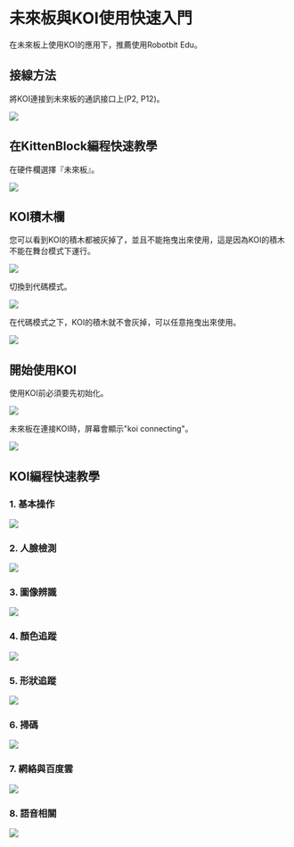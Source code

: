 # 未來板與KOI使用快速入門

在未來板上使用KOI的應用下，推薦使用Robotbit Edu。

## 接線方法

將KOI連接到未來板的通訊接口上(P2, P12)。

![](./images/wire.png)

## 在KittenBlock編程快速教學

在硬件欄選擇『未來板』。

![](./images/kb1.png)

## KOI積木欄

您可以看到KOI的積木都被灰掉了，並且不能拖曳出來使用，這是因為KOI的積木不能在舞台模式下運行。

![](./images/kb2.png)

切換到代碼模式。

![](./images/kb3.png)

在代碼模式之下，KOI的積木就不會灰掉，可以任意拖曳出來使用。

![](./images/kb4.png)

## 開始使用KOI

使用KOI前必須要先初始化。

![](./images/kb5.png)

未來板在連接KOI時，屏幕會顯示"koi connecting"。

![](./images/kb6.jpg)

## KOI編程快速教學

### 1. 基本操作

![](./images/koi_basic.png)

### 2. 人臉檢測

![](./images/koi_face.png)

### 3. 圖像辨識

![](./images/koi_classifier.png)

### 4. 顏色追蹤

![](./images/koi_color.png)

### 5. 形狀追蹤

![](./images/koi_shape.png)

### 6. 掃碼

![](./images/koi_code.png)

### 7. 網絡與百度雲

![](./images/koi_baidu.png)

### 8. 語音相關

![](./images/koi_speech.png)